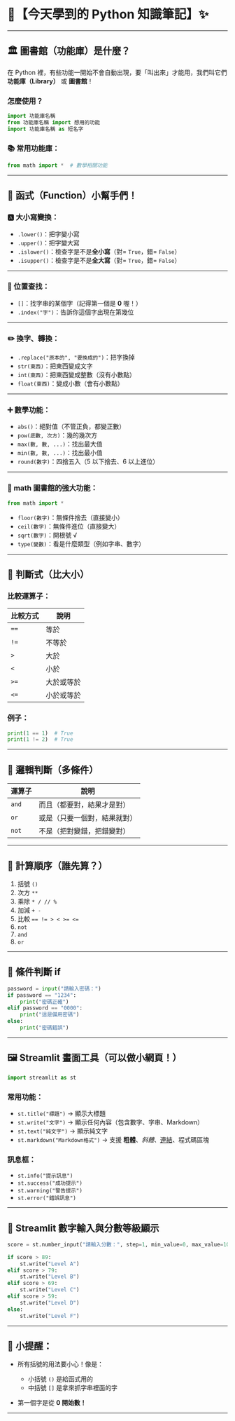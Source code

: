 # 🐍【今天學到的 Python 知識筆記】✨

---

## 🏛 圖書館（功能庫）是什麼？

在 Python 裡，有些功能一開始不會自動出現，要「叫出來」才能用，我們叫它們 **功能庫（Library）** 或 **圖書館**！

### 怎麼使用？

```python
import 功能庫名稱
from 功能庫名稱 import 想用的功能
import 功能庫名稱 as 短名字
```

### 📚 常用功能庫：

```python
from math import *  # 數學相關功能
```

---

## 🧠 函式（Function）小幫手們！

### 🅰️ 大小寫變換：

- `.lower()`：把字變小寫
- `.upper()`：把字變大寫
- `.islower()`：檢查字是不是**全小寫**（對= `True`，錯= `False`）
- `.isupper()`：檢查字是不是**全大寫**（對= `True`，錯= `False`）

---

### 🔢 位置查找：

- `[]`：找字串的某個字（記得第一個是 **0** 喔！）
- `.index("字")`：告訴你這個字出現在第幾位

---

### ✏️ 換字、轉換：

- `.replace("原本的", "要換成的")`：把字換掉
- `str(東西)`：把東西變成文字
- `int(東西)`：把東西變成整數（沒有小數點）
- `float(東西)`：變成小數（會有小數點）

---

### ➕ 數學功能：

- `abs()`：絕對值（不管正負，都變正數）
- `pow(底數, 次方)`：幾的幾次方
- `max(數, 數, ...)`：找出最大值
- `min(數, 數, ...)`：找出最小值
- `round(數字)`：四捨五入（5 以下捨去、6 以上進位）

---

### 🧮 math 圖書館的強大功能：

```python
from math import *
```

- `floor(數字)`：無條件捨去（直接變小）
- `ceil(數字)`：無條件進位（直接變大）
- `sqrt(數字)`：開根號 √
- `type(變數)`：看是什麼類型（例如字串、數字）

---

## 🧪 判斷式（比大小）

### 比較運算子：

| 比較方式 | 說明       |
| -------- | ---------- |
| `==`     | 等於       |
| `!=`     | 不等於     |
| `>`      | 大於       |
| `<`      | 小於       |
| `>=`     | 大於或等於 |
| `<=`     | 小於或等於 |

### 例子：

```python
print(1 == 1)  # True
print(1 != 2)  # True
```

---

## 🤔 邏輯判斷（多條件）

| 運算子 | 說明                         |
| ------ | ---------------------------- |
| `and`  | 而且（都要對，結果才是對）   |
| `or`   | 或是（只要一個對，結果就對） |
| `not`  | 不是（把對變錯，把錯變對）   |

---

## 🥇 計算順序（誰先算？）

1. 括號 `()`
2. 次方 `**`
3. 乘除 `* / // %`
4. 加減 `+ -`
5. 比較 `== != > < >= <=`
6. `not`
7. `and`
8. `or`

---

## 🧾 條件判斷 if

```python
password = input("請輸入密碼：")
if password == "1234":
    print("密碼正確")
elif password == "0000":
    print("這是備用密碼")
else:
    print("密碼錯誤")
```

---

## 🖼 Streamlit 畫面工具（可以做小網頁！）

```python
import streamlit as st
```

### 常用功能：

- `st.title("標題")` → 顯示大標題
- `st.write("文字")` → 顯示任何內容（包含數字、字串、Markdown）
- `st.text("純文字")` → 顯示純文字
- `st.markdown("Markdown格式")` → 支援 **粗體**、_斜體_、[連結](https://example.com)、程式碼區塊

### 訊息框：

- `st.info("提示訊息")`
- `st.success("成功提示")`
- `st.warning("警告提示")`
- `st.error("錯誤訊息")`

---

## 🔢 Streamlit 數字輸入與分數等級顯示

```python
score = st.number_input("請輸入分數：", step=1, min_value=0, max_value=100)

if score > 89:
    st.write("Level A")
elif score > 79:
    st.write("Level B")
elif score > 69:
    st.write("Level C")
elif score > 59:
    st.write("Level D")
else:
    st.write("Level F")
```

---

## 📌 小提醒：

- 所有括號的用法要小心！像是：

  - 小括號 `()` 是給函式用的
  - 中括號 `[]` 是拿來抓字串裡面的字

- 第一個字是從 **0 開始數！**

---
